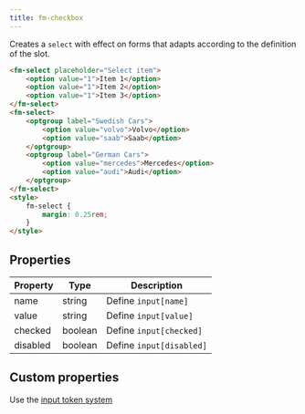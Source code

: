 ```yaml
---
title: fm-checkbox
---
```


Creates a `select` with effect on forms that adapts according to the definition of the slot.

```html preview
<fm-select placeholder="Select item">
    <option value="1">Item 1</option>
    <option value="1">Item 2</option>
    <option value="1">Item 3</option>
</fm-select>
<fm-select>
    <optgroup label="Swedish Cars">
        <option value="volvo">Volvo</option>
        <option value="saab">Saab</option>
    </optgroup>
    <optgroup label="German Cars">
        <option value="mercedes">Mercedes</option>
        <option value="audi">Audi</option>
    </optgroup>
</fm-select>
<style>
    fm-select {
        margin: 0.25rem;
    }
</style>
```

## Properties

| Property | Type    | Description              |
| -------- | ------- | ------------------------ |
| name     | string  | Define `input[name]`     |
| value    | string  | Define `input[value]`    |
| checked  | boolean | Define `input[checked]`  |
| disabled | boolean | Define `input[disabled]` |

## Custom properties

Use the [input token system](/tokens/input)
